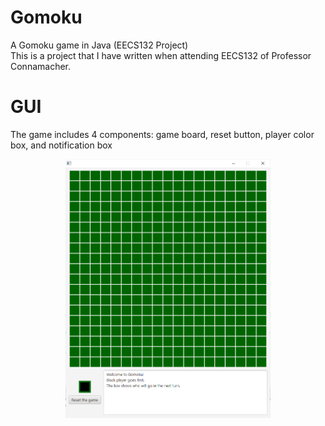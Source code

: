 # Gomoku
A Gomoku game in Java (EECS132 Project) <br/>
This is a project that I have written when attending EECS132 of Professor Connamacher.

# GUI
The game includes 4 components: game board, reset button, player color box, and notification box <br/>
<center><img src="https://github.com/notu-ngoctrung/Gomoku/blob/master/Preview.PNG?raw=true" alt="Preview for Gomoku" align=center width=65% height=65%></center>
